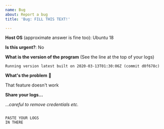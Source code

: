 ```yaml
---
name: Bug
about: Report a bug
title: 'Bug: FILL THIS TEXT!'

---
```


**Host OS** (approximate answer is fine too): Ubuntu 18

**Is this urgent?**: No

**What is the version of the program** (See the line at the top of your logs)

```log
Running version latest built on 2020-03-13T01:30:06Z (commit d0f678c)
```

**What's the problem** 🤔

That feature doesn't work

**Share your logs...**

...*careful to remove credentials etc.*

```log

PASTE YOUR LOGS
IN THERE

```
